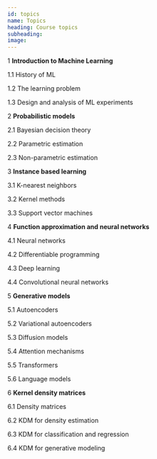 ```yaml
---
id: topics
name: Topics
heading: Course topics
subheading: 
image: 
---
```


1 **Introduction to Machine Learning**

1.1 History of ML

1.2 The learning problem

1.3 Design and analysis of ML experiments

2 **Probabilistic models**

2.1 Bayesian decision theory

2.2 Parametric estimation

2.3 Non-parametric estimation

3 **Instance based learning**

3.1 K-nearest neighbors

3.2 Kernel methods

3.3 Support vector machines

4 **Function approximation and neural networks**

4.1 Neural networks

4.2 Differentiable programming

4.3 Deep learning

4.4 Convolutional neural networks

5 **Generative models**

5.1 Autoencoders

5.2 Variational autoencoders

5.3 Diffusion models

5.4 Attention mechanisms

5.5 Transformers

5.6 Language models

6 **Kernel density matrices**

6.1 Density matrices

6.2 KDM for density estimation

6.3 KDM for classification and regression

6.4 KDM for generative modeling